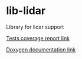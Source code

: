 # lib-lidar
Library for lidar support

[Tests coverage report link](https://lukaskaz.github.io/lib-lidar/coverage/)

[Doxygen documentation link](https://lukaskaz.github.io/lib-lidar/docs/doxygen/html/)
